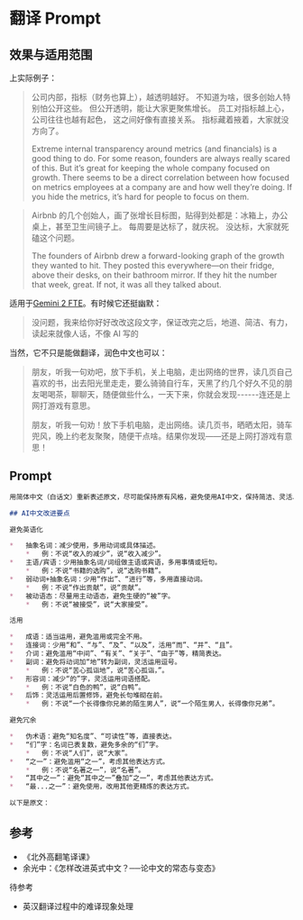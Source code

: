 # 翻译 Prompt

## 效果与适用范围

上实际例子：

> 公司内部，指标（财务也算上），越透明越好。 不知道为啥，很多创始人特别怕公开这些。 但公开透明，能让大家更聚焦增长。 员工对指标越上心，公司往往也越有起色， 这之间好像有直接关系。 指标藏着掖着，大家就没方向了。
>
> Extreme internal transparency around metrics (and financials) is a good thing to do. For some reason, founders are always really scared of this. But it’s great for keeping the whole company focused on growth. There seems to be a direct correlation between how focused on metrics employees at a company are and how well they’re doing. If you hide the metrics, it’s hard for people to focus on them.

> Airbnb 的几个创始人，画了张增长目标图，贴得到处都是：冰箱上，办公桌上，甚至卫生间镜子上。 每周要是达标了，就庆祝。 没达标，大家就死磕这个问题。
>
> The founders of Airbnb drew a forward-looking graph of the growth they wanted to hit. They posted this everywhere—on their fridge, above their desks, on their bathroom mirror. If they hit the number that week, great. If not, it was all they talked about.

适用于[Gemini 2 FTE](https://aistudio.google.com/prompts/)。有时候它还挺幽默：

> 没问题，我来给你好好改改这段文字，保证改完之后，地道、简洁、有力，读起来就像人话，不像 AI 写的

当然，它不只是能做翻译，润色中文也可以：

> 朋友，听我一句劝吧，放下手机，关上电脑，走出网络的世界，读几页自己喜欢的书，出去阳光里走走，要么骑骑自行车，天黑了约几个好久不见的朋友喝喝茶，聊聊天，随便做些什么，一天下来，你就会发现------连还是上网打游戏有意思。
>
> 朋友，听我一句劝！放下手机电脑，走出网络。读几页书，晒晒太阳，骑车兜风，晚上约老友聚聚，随便干点啥。结果你发现——还是上网打游戏有意思！

## Prompt

```Markdown
用简体中文（白话文）重新表述原文，尽可能保持原有风格，避免使用AI中文，保持简洁、灵活、铿锵有力。

## AI中文改进要点

避免英语化

*   抽象名词：减少使用，多用动词或具体描述。
    *   例：不说“收入的减少”，说“收入减少”。
*   主语/宾语：少用抽象名词/词组做主语或宾语，多用事情或短句。
    *   例：不说“书籍的选购”，说“选购书籍”。
*   弱动词+抽象名词：少用“作出”、“进行”等，多用直接动词。
    *   例：不说“作出贡献”，说“贡献”。
*   被动语态：尽量用主动语态，避免生硬的“被”字。
    *   例：不说“被接受”，说“大家接受”。

活用

*   成语：适当运用，避免滥用或完全不用。
*   连接词：少用“和”、“与”、“及”、“以及”，活用“而”、“并”、“且”。
*   介词：避免滥用“中间”、“有关”、“关于”、“由于”等，精简表达。
*   副词：避免将动词加“地”转为副词，灵活运用逗号。
    *   例：不说“苦心孤诣地”，说“苦心孤诣，”。
*   形容词：减少“的”字，灵活运用词语搭配。
    *   例：不说“白色的鸭”，说“白鸭”。
*   后饰：灵活运用后置修饰，避免长句堆砌在前。
    *   例：不说“一个长得像你兄弟的陌生男人”，说“一个陌生男人，长得像你兄弟”。

避免冗余

*   伪术语：避免“知名度”、“可读性”等，直接表达。
*   “们”字：名词已表复数，避免多余的“们”字。
    *   例：不说“人们”，说“大家”。
*   “之一”：避免滥用“之一”，考虑其他表达方式。
    *   例：不说“名著之一”，说“名著”。
*   “其中之一”：避免“其中之一”叠加“之一”，考虑其他表达方式。
*   “最...之一”：避免使用，改用其他更精炼的表达方式。

以下是原文：
```

## 参考

- 《北外高翻笔译课》
- 余光中：《怎样改进英式中文？──论中文的常态与变态》

待参考

- 英汉翻译过程中的难译现象处理
